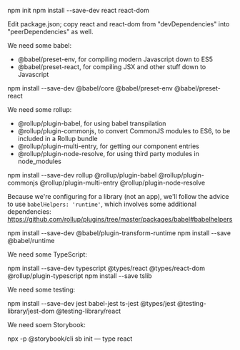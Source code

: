 npm init
npm install --save-dev react react-dom

Edit package.json; copy react and react-dom from "devDependencies" into "peerDependencies" as well.


We need some babel:
  * @babel/preset-env, for compiling modern Javascript down to ES5
  * @babel/preset-react, for compiling JSX and other stuff down to Javascript

npm install --save-dev @babel/core @babel/preset-env @babel/preset-react


We need some rollup:
  * @rollup/plugin-babel, for using babel transpilation
  * @rollup/plugin-commonjs, to convert CommonJS modules to ES6, to be included in a Rollup bundle
  * @rollup/plugin-multi-entry, for getting our component entries
  * @rollup/plugin-node-resolve, for using third party modules in node_modules

npm install --save-dev rollup @rollup/plugin-babel @rollup/plugin-commonjs @rollup/plugin-multi-entry @rollup/plugin-node-resolve


Because we're configuring for a library (not an app), we'll follow the advice to use `babelHelpers: 'runtime'`, which involves some additional dependencies:
https://github.com/rollup/plugins/tree/master/packages/babel#babelhelpers

npm install --save-dev @babel/plugin-transform-runtime
npm install --save @babel/runtime


We need some TypeScript:

npm install --save-dev typescript @types/react @types/react-dom @rollup/plugin-typescript
npm install --save tslib


We need some testing:

npm install --save-dev jest babel-jest ts-jest @types/jest @testing-library/jest-dom @testing-library/react


We need soem Storybook:

npx -p @storybook/cli sb init — type react
